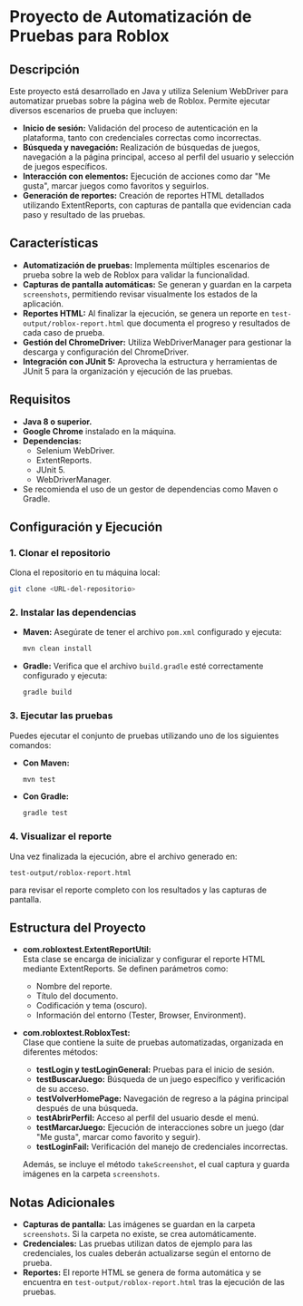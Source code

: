 
# Proyecto de Automatización de Pruebas para Roblox

## Descripción
Este proyecto está desarrollado en Java y utiliza Selenium WebDriver para automatizar pruebas sobre la página web de Roblox. Permite ejecutar diversos escenarios de prueba que incluyen:

- **Inicio de sesión:** Validación del proceso de autenticación en la plataforma, tanto con credenciales correctas como incorrectas.
- **Búsqueda y navegación:** Realización de búsquedas de juegos, navegación a la página principal, acceso al perfil del usuario y selección de juegos específicos.
- **Interacción con elementos:** Ejecución de acciones como dar "Me gusta", marcar juegos como favoritos y seguirlos.
- **Generación de reportes:** Creación de reportes HTML detallados utilizando ExtentReports, con capturas de pantalla que evidencian cada paso y resultado de las pruebas.

## Características
- **Automatización de pruebas:** Implementa múltiples escenarios de prueba sobre la web de Roblox para validar la funcionalidad.
- **Capturas de pantalla automáticas:** Se generan y guardan en la carpeta `screenshots`, permitiendo revisar visualmente los estados de la aplicación.
- **Reportes HTML:** Al finalizar la ejecución, se genera un reporte en `test-output/roblox-report.html` que documenta el progreso y resultados de cada caso de prueba.
- **Gestión del ChromeDriver:** Utiliza WebDriverManager para gestionar la descarga y configuración del ChromeDriver.
- **Integración con JUnit 5:** Aprovecha la estructura y herramientas de JUnit 5 para la organización y ejecución de las pruebas.

## Requisitos
- **Java 8 o superior.**
- **Google Chrome** instalado en la máquina.
- **Dependencias:**  
  - Selenium WebDriver.
  - ExtentReports.
  - JUnit 5.
  - WebDriverManager.
- Se recomienda el uso de un gestor de dependencias como Maven o Gradle.

## Configuración y Ejecución

### 1. Clonar el repositorio
Clona el repositorio en tu máquina local:
```bash
git clone <URL-del-repositorio>
```

### 2. Instalar las dependencias
- **Maven:** Asegúrate de tener el archivo `pom.xml` configurado y ejecuta:
  ```bash
  mvn clean install
  ```
- **Gradle:** Verifica que el archivo `build.gradle` esté correctamente configurado y ejecuta:
  ```bash
  gradle build
  ```

### 3. Ejecutar las pruebas
Puedes ejecutar el conjunto de pruebas utilizando uno de los siguientes comandos:

- **Con Maven:**
  ```bash
  mvn test
  ```
- **Con Gradle:**
  ```bash
  gradle test
  ```

### 4. Visualizar el reporte
Una vez finalizada la ejecución, abre el archivo generado en:
```
test-output/roblox-report.html
```
para revisar el reporte completo con los resultados y las capturas de pantalla.

## Estructura del Proyecto

- **com.robloxtest.ExtentReportUtil:**  
  Esta clase se encarga de inicializar y configurar el reporte HTML mediante ExtentReports. Se definen parámetros como:
  - Nombre del reporte.
  - Título del documento.
  - Codificación y tema (oscuro).
  - Información del entorno (Tester, Browser, Environment).

- **com.robloxtest.RobloxTest:**  
  Clase que contiene la suite de pruebas automatizadas, organizada en diferentes métodos:
  - **testLogin y testLoginGeneral:** Pruebas para el inicio de sesión.
  - **testBuscarJuego:** Búsqueda de un juego específico y verificación de su acceso.
  - **testVolverHomePage:** Navegación de regreso a la página principal después de una búsqueda.
  - **testAbrirPerfil:** Acceso al perfil del usuario desde el menú.
  - **testMarcarJuego:** Ejecución de interacciones sobre un juego (dar "Me gusta", marcar como favorito y seguir).
  - **testLoginFail:** Verificación del manejo de credenciales incorrectas.
  
  Además, se incluye el método `takeScreenshot`, el cual captura y guarda imágenes en la carpeta `screenshots`.

## Notas Adicionales
- **Capturas de pantalla:** Las imágenes se guardan en la carpeta `screenshots`. Si la carpeta no existe, se crea automáticamente.
- **Credenciales:** Las pruebas utilizan datos de ejemplo para las credenciales, los cuales deberán actualizarse según el entorno de prueba.
- **Reportes:** El reporte HTML se genera de forma automática y se encuentra en `test-output/roblox-report.html` tras la ejecución de las pruebas.

